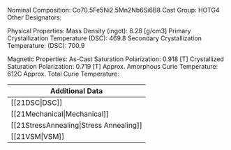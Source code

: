 Nominal Composition: Co70.5Fe­­­5Ni2.5Mn2Nb6Si6B8
Cast Group: HOTG4
Other Designators: 
 
Physical Properties:
Mass Density (ingot): 8.28 [g/cm3]
Primary Crystallization Temperature (DSC): 469.8
Secondary Crystallization Temperature: (DSC): 700.9
 
Magnetic Properties:
As-Cast Saturation Polarization: 0.918 [T]
Crystallized Saturation Polarization: 0.719 [T]
Approx. Amorphous Curie Temperature: 612C
Approx. Total Curie Temperature:
 
| Additional Data                                    |
| -------------------------------------------------- |
| [[21DSC\|DSC]]                            |
| [[21Mechanical\|Mechanical]]              |
| [[21StressAnnealing\|Stress Annealing]]   |
| [[21VSM\|VSM]]                            |
